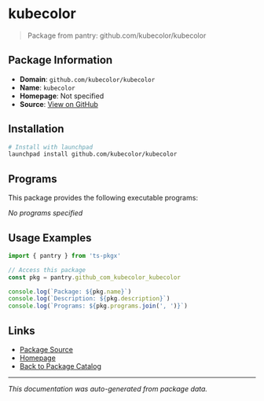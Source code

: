 # kubecolor

> Package from pantry: github.com/kubecolor/kubecolor

## Package Information

- **Domain**: `github.com/kubecolor/kubecolor`
- **Name**: `kubecolor`
- **Homepage**: Not specified
- **Source**: [View on GitHub](https://github.com/pkgxdev/pantry/tree/main/projects/github.com/kubecolor/kubecolor/package.yml)

## Installation

```bash
# Install with launchpad
launchpad install github.com/kubecolor/kubecolor
```

## Programs

This package provides the following executable programs:

*No programs specified*

## Usage Examples

```typescript
import { pantry } from 'ts-pkgx'

// Access this package
const pkg = pantry.github_com_kubecolor_kubecolor

console.log(`Package: ${pkg.name}`)
console.log(`Description: ${pkg.description}`)
console.log(`Programs: ${pkg.programs.join(', ')}`)
```

## Links

- [Package Source](https://github.com/pkgxdev/pantry/tree/main/projects/github.com/kubecolor/kubecolor/package.yml)
- [Homepage](#)
- [Back to Package Catalog](../package-catalog.md)

---

*This documentation was auto-generated from package data.*

